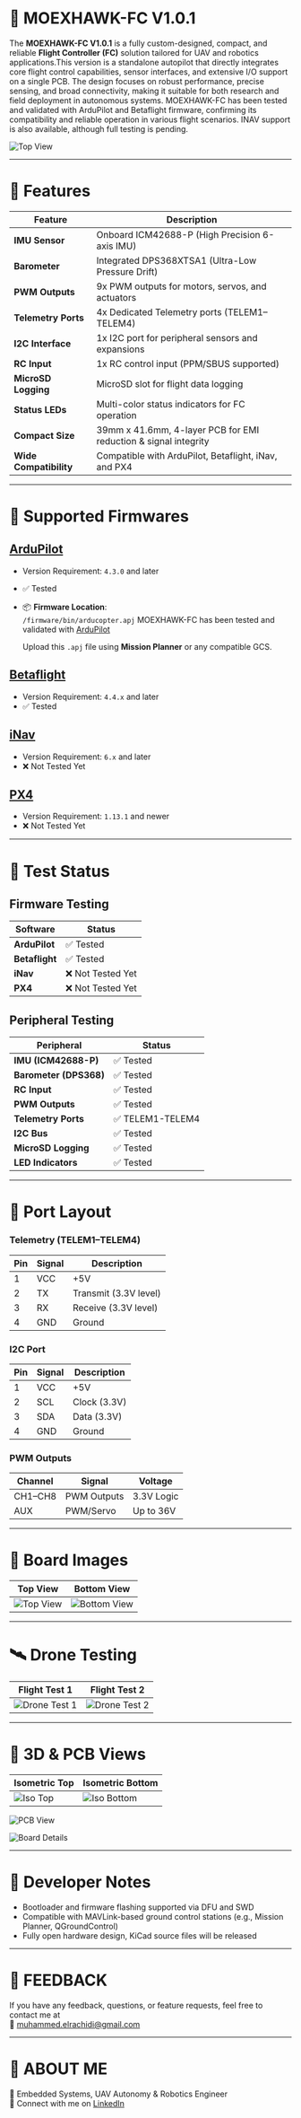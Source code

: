 # 📢 **MOEXHAWK-FC V1.0.1**

The **MOEXHAWK-FC V1.0.1** is a fully custom-designed, compact, and reliable **Flight Controller (FC)** solution tailored for UAV and robotics applications.This version is a standalone autopilot that directly integrates core flight control capabilities, sensor interfaces, and extensive I/O support on a single PCB. The design focuses on robust performance, precise sensing, and broad connectivity, making it suitable for both research and field deployment in autonomous systems. MOEXHAWK-FC has been tested and validated with ArduPilot and Betaflight firmware, confirming its compatibility and reliable operation in various flight scenarios. INAV support is also available, although full testing is pending.

![Top View](https://github.com/MohamadRachidi/Moexhawk-FC/blob/main/images/Top%20real%20photo.png)

---

# 🔶 **Features**

| **Feature**                | **Description**                                              |
|----------------------------|--------------------------------------------------------------|
| **IMU Sensor**             | Onboard ICM42688-P (High Precision 6-axis IMU)              |
| **Barometer**              | Integrated DPS368XTSA1 (Ultra-Low Pressure Drift)           |
| **PWM Outputs**            | 9x PWM outputs for motors, servos, and actuators            |
| **Telemetry Ports**        | 4x Dedicated Telemetry ports (TELEM1–TELEM4)                |
| **I2C Interface**          | 1x I2C port for peripheral sensors and expansions           |
| **RC Input**               | 1x RC control input (PPM/SBUS supported)                    |
| **MicroSD Logging**        | MicroSD slot for flight data logging                        |
| **Status LEDs**            | Multi-color status indicators for FC operation              |
| **Compact Size**           | 39mm x 41.6mm, 4-layer PCB for EMI reduction & signal integrity |
| **Wide Compatibility**     | Compatible with ArduPilot, Betaflight, iNav, and PX4        |

---

# 🔶 **Supported Firmwares**

## [**ArduPilot**](https://firmware.ardupilot.org/Copter/)
- Version Requirement: `4.3.0` and later  
- ✅ Tested  
- 📦 **Firmware Location**:  
  `/firmware/bin/arducopter.apj`
MOEXHAWK-FC has been tested and validated with [ArduPilot](https://github.com/MohamadRachidi/Moexhawk-FC-V1.0.1/blob/main/moexhawk%20Ardupilot%20firmware/bin) 
 
  Upload this `.apj` file using **Mission Planner** or any compatible GCS.

## [**Betaflight**](https://github.com/betaflight/betaflight/releases)
- Version Requirement: `4.4.x` and later  
- ✅ Tested

## [**iNav**](https://github.com/iNavFlight/inav/releases)
- Version Requirement: `6.x` and later  
- ❌ Not Tested Yet

## [**PX4**](https://github.com/PX4/PX4-Autopilot/releases)
- Version Requirement: `1.13.1` and newer  
- ❌ Not Tested Yet

---

# 🔶 **Test Status**

## Firmware Testing

| **Software**           | **Status**       |
|------------------------|------------------|
| **ArduPilot**          | ✅ Tested         |
| **Betaflight**         | ✅ Tested         |
| **iNav**               | ❌ Not Tested Yet |
| **PX4**                | ❌ Not Tested Yet |

## Peripheral Testing

| **Peripheral**          | **Status**       |
|--------------------------|------------------|
| **IMU (ICM42688-P)**     | ✅ Tested         |
| **Barometer (DPS368)**   | ✅ Tested         |
| **RC Input**             | ✅ Tested         |
| **PWM Outputs**          | ✅ Tested         |
| **Telemetry Ports**      | ✅ TELEM1-TELEM4  |
| **I2C Bus**              | ✅ Tested         |
| **MicroSD Logging**      | ✅ Tested         |
| **LED Indicators**       | ✅ Tested         |

---

# 🔶 **Port Layout**

### Telemetry (TELEM1–TELEM4)

| **Pin** | **Signal** | **Description**        |
|--------|------------|------------------------|
| 1      | VCC        | +5V                    |
| 2      | TX         | Transmit (3.3V level)  |
| 3      | RX         | Receive (3.3V level)   |
| 4      | GND        | Ground                 |

### I2C Port

| **Pin** | **Signal** | **Description**        |
|--------|------------|------------------------|
| 1      | VCC        | +5V                    |
| 2      | SCL        | Clock (3.3V)           |
| 3      | SDA        | Data (3.3V)            |
| 4      | GND        | Ground                 |

### PWM Outputs

| **Channel** | **Signal**   | **Voltage** |
|-------------|--------------|-------------|
| CH1–CH8     | PWM Outputs  | 3.3V Logic  |
| AUX         | PWM/Servo    | Up to 36V   |

---

# 🔶 **Board Images**

| **Top View** | **Bottom View** |
|--------------|------------------|
| ![Top View](https://github.com/MohamadRachidi/Moexhawk-FC/blob/main/images/Top%20real%20photo.png) | ![Bottom View](https://github.com/MohamadRachidi/Moexhawk-FC/blob/main/images/Buttom%20real%20photo.png) |

---

# 🛰️ **Drone Testing**

| **Flight Test 1** | **Flight Test 2** |
|------------------|------------------|
| ![Drone Test 1](https://github.com/MohamadRachidi/Moexhawk-FC/blob/main/images/Drone%20test%201.jpg) | ![Drone Test 2](https://github.com/MohamadRachidi/Moexhawk-FC/blob/main/images/Drone%20test%202.jpg) |

---

# 🧩 **3D & PCB Views**

| **Isometric Top** | **Isometric Bottom** |
|-------------------|----------------------|
| ![Iso Top](https://github.com/MohamadRachidi/Moexhawk-FC/blob/main/images/izometrik%20photo.png) | ![Iso Bottom](https://github.com/MohamadRachidi/Moexhawk-FC/blob/main/images/izometrik%20photo%20buttom.png) |

![PCB View](https://github.com/MohamadRachidi/Moexhawk-FC/blob/main/images/PCB.jpg)

![Board Details](https://github.com/MohamadRachidi/Moexhawk-FC/blob/main/images/otopilot%20details.png)

---

# 🔶 **Developer Notes**

- Bootloader and firmware flashing supported via DFU and SWD  
- Compatible with MAVLink-based ground control stations (e.g., Mission Planner, QGroundControl)  
- Fully open hardware design, KiCad source files will be released

---

# 🔶 **FEEDBACK**

If you have any feedback, questions, or feature requests, feel free to contact me at  
📧 [muhammed.elrachidi@gmail.com](mailto:muhammed.elrachidi@gmail.com)

---

# 🔶 **ABOUT ME**

📡 Embedded Systems, UAV Autonomy & Robotics Engineer  
🔗 Connect with me on [LinkedIn](https://www.linkedin.com/in/muhammedrachidi44/)
